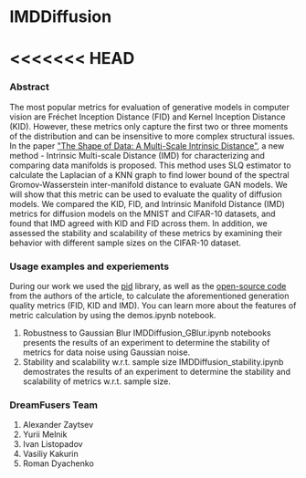 # IMDDiffusion

<<<<<<< HEAD
=======
### Abstract

The most popular metrics for evaluation of generative models in computer vision are Fréchet Inception Distance (FID) and Kernel Inception Distance (KID). However, these metrics only capture the first two or three moments of the distribution and can be insensitive to more complex structural issues. In the paper ["The Shape of Data: A Multi-Scale Intrinsic Distance"](https://arxiv.org/pdf/1905.11141), a new method - Intrinsic Multi-scale Distance (IMD) for characterizing and comparing data manifolds is proposed. This method uses SLQ estimator to calculate the Laplacian of a KNN graph to find lower bound of the spectral Gromov-Wasserstein inter-manifold distance to evaluate GAN models. We will show that this metric can be used to evaluate the quality of diffusion models. We compared the KID, FID, and Intrinsic Manifold Distance (IMD) metrics for diffusion models on the MNIST and CIFAR-10 datasets, and found that IMD agreed with KID and FID across them. In addition, we assessed the stability and scalability of these metrics by examining their behavior with different sample sizes on the CIFAR-10 dataset.

### Usage examples and experiements
During our work we used the [pid](https://github.com/photosynthesis-team/piq) library, as well as the [open-source code](https://github.com/xgfs/imd) from the authors of the article, to calculate the aforementioned generation quality metrics (FID, KID and IMD). You can learn more about the features of metric calculation by using the demos.ipynb notebook.
1. Robustness to Gaussian Blur
  IMDDiffusion_GBlur.ipynb notebooks presents the results of an experiment to determine the stability of metrics for data noise using Gaussian noise.
2. Stability and scalability w.r.t. sample size
  IMDDiffusion_stability.ipynb demostrates the results of an experiment to determine the stability and scalability of metrics w.r.t. sample size.

### DreamFusers Team
1. Alexander Zaytsev
2. Yurii Melnik
3. Ivan Listopadov
4. Vasiliy Kakurin
5. Roman Dyachenko
